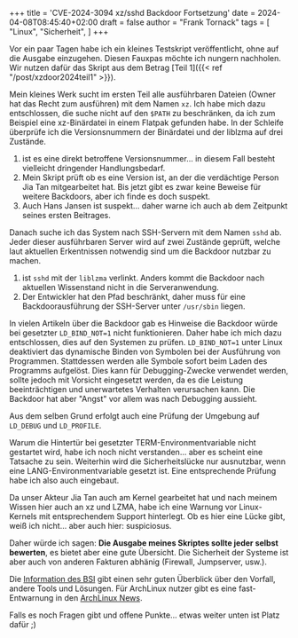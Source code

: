 +++
title = 'CVE-2024-3094 xz/sshd Backdoor Fortsetzung'
date = 2024-04-08T08:45:40+02:00
draft = false
author = "Frank Tornack"
tags = [
    "Linux",
    "Sicherheit",
]
+++

Vor ein paar Tagen habe ich ein kleines Testskript veröffentlicht, ohne auf die Ausgabe einzugehen. Diesen Fauxpas möchte ich nungern nachholen. Wir nutzen dafür das Skript aus dem Betrag [Teil 1]({{< ref "/post/xzdoor2024teil1" >}}).

Mein kleines Werk sucht im ersten Teil alle ausführbaren Dateien (Owner hat das Recht zum ausführen) mit dem Namen `xz`. Ich habe mich dazu entschlossen, die suche nicht auf den `$PATH` zu beschränken, da ich zum Beispiel eine xz-Binärdatei in einem Flatpak gefunden habe. In der Schleife überprüfe ich die Versionsnummern der Binärdatei und der liblzma auf drei Zustände.
1. ist es eine direkt betroffene Versionsnummer... in diesem Fall besteht vielleicht dringender Handlungsbedarf.
2. Mein Skript prüft ob es eine Version ist, an der die verdächtige Person Jia Tan mitgearbeitet hat. Bis jetzt gibt es zwar keine Beweise für weitere Backdoors, aber ich finde es doch suspekt.
3. Auch Hans Jansen ist suspekt... daher warne ich auch ab dem Zeitpunkt seines ersten Beitrages.

Danach suche ich das System nach SSH-Servern mit dem Namen `sshd` ab. Jeder dieser ausführbaren Server wird auf zwei Zustände geprüft, welche laut aktuellen Erkentnissen notwendig sind um die Backdoor nutzbar zu machen.
1. ist `sshd` mit der `liblzma` verlinkt. Anders kommt die Backdoor nach aktuellen Wissenstand nicht in die Serveranwendung.
2. Der Entwickler hat den Pfad beschränkt, daher muss für eine Backdoorausführung der SSH-Server unter `/usr/sbin` liegen.

In vielen Artikeln über die Backdoor gab es Hinweise die Backdoor würde bei gesetzter `LD_BIND_NOT=1` nicht funktionieren. Daher habe ich mich dazu entschlossen, dies auf den Systemen zu prüfen. `LD_BIND_NOT=1` unter Linux deaktiviert das dynamische Binden von Symbolen bei der Ausführung von Programmen. Stattdessen werden alle Symbole sofort beim Laden des Programms aufgelöst. Dies kann für Debugging-Zwecke verwendet werden, sollte jedoch mit Vorsicht eingesetzt werden, da es die Leistung beeinträchtigen und unerwartetes Verhalten verursachen kann. Die Backdoor hat aber "Angst" vor allem was nach Debugging aussieht.

Aus dem selben Grund erfolgt auch eine Prüfung der Umgebung auf `LD_DEBUG` und `LD_PROFILE`.

Warum die Hintertür bei gesetzter TERM-Environmentvariable nicht gestartet wird, habe ich noch nicht verstanden... aber es scheint eine Tatsache zu sein. Weiterhin wird die Sicherheitslücke nur ausnutzbar, wenn eine LANG-Environmentvariable gesetzt ist. Eine entsprechende Prüfung habe ich also auch eingebaut.

Da unser Akteur Jia Tan auch am Kernel gearbeitet hat und nach meinem Wissen hier auch an xz und LZMA, habe ich eine Warnung vor Linux-Kernels mit entsprechendem Support hinterlegt. Ob es hier eine Lücke gibt, weiß ich nicht... aber auch hier: suspiciosus.

Daher würde ich sagen: **Die Ausgabe meines Skriptes sollte jeder selbst bewerten**, es bietet aber eine gute Übersicht. Die Sicherheit der Systeme ist aber auch von anderen Fakturen abhänig (Firewall, Jumpserver, usw.). 

Die [Information des BSI](https://www.bsi.bund.de/SharedDocs/Cybersicherheitswarnungen/DE/2024/2024-223608-1032.html) gibt einen sehr guten Überblick über den Vorfall, andere Tools und Lösungen. Für ArchLinux nutzer gibt es eine fast-Entwarnung in den  [ArchLinux News](https://archlinux.org/news/the-xz-package-has-been-backdoored/).

Falls es noch Fragen gibt und offene Punkte... etwas weiter unten ist Platz dafür ;) 
